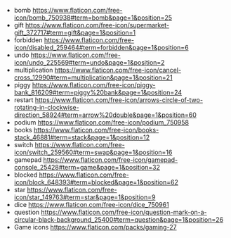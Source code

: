 - bomb https://www.flaticon.com/free-icon/bomb_750938#term=bomb&page=1&position=25
- gift https://www.flaticon.com/free-icon/supermarket-gift_372717#term=gift&page=1&position=1
- forbidden https://www.flaticon.com/free-icon/disabled_259464#term=forbidden&page=1&position=6
- undo https://www.flaticon.com/free-icon/undo_225569#term=undo&page=1&position=2
- multiplication https://www.flaticon.com/free-icon/cancel-cross_12990#term=multiplication&page=1&position=21
- piggy https://www.flaticon.com/free-icon/piggy-bank_816209#term=piggy%20bank&page=1&position=24
- restart https://www.flaticon.com/free-icon/arrows-circle-of-two-rotating-in-clockwise-direction_58924#term=arrow%20double&page=1&position=60
- podium https://www.flaticon.com/free-icon/podium_750958
- books https://www.flaticon.com/free-icon/books-stack_46881#term=stack&page=1&position=12
- switch https://www.flaticon.com/free-icon/switch_259560#term=swap&page=1&position=16
- gamepad https://www.flaticon.com/free-icon/gamepad-console_25428#term=game&page=1&position=32
- blocked https://www.flaticon.com/free-icon/block_648393#term=blocked&page=1&position=62
- star https://www.flaticon.com/free-icon/star_149763#term=star&page=1&position=9
- dice https://www.flaticon.com/free-icon/dice_750961
- question https://www.flaticon.com/free-icon/question-mark-on-a-circular-black-background_25400#term=question&page=1&position=26
- Game icons https://www.flaticon.com/packs/gaming-27
